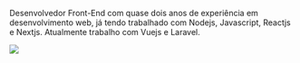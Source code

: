<p align="left">
 Desenvolvedor Front-End com quase dois anos de experiência em desenvolvimento web, já
tendo trabalhado com Nodejs, Javascript, Reactjs e Nextjs. Atualmente trabalho com Vuejs e Laravel.
</p>

<p align="left">
  <a href="https://www.linkedin.com/in/carlos-eduardo-alves-viana" alt="Linkedin">
  <img src="https://img.shields.io/badge/-Linkedin-0e76a8?style=flat-square&logo=Linkedin&logoColor=white&link=https://www.linkedin.com/in/carlos-eduardo-alves-viana/" />
  </a>
</p>

